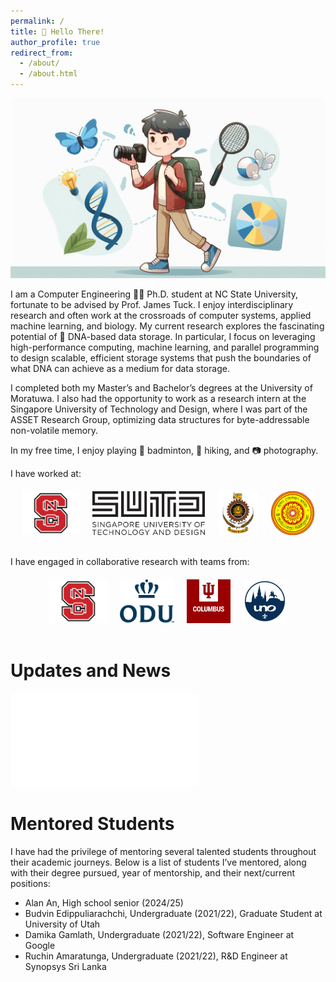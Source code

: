 ```yaml
---
permalink: /
title: 👋 Hello There!
author_profile: true
redirect_from: 
  - /about/
  - /about.html
---
```


![Image Description](images/home.jpeg)

I am a Computer Engineering 👨‍🎓 Ph.D. student at <a href="https://www.ncsu.edu/" target="_blank" style="text-decoration:none"> NC State University</a>, fortunate to be advised by Prof. <a href="https://ece.ncsu.edu/people/jtuck/" target="_blank" style="text-decoration:none">James Tuck</a>.  I enjoy interdisciplinary research and often work at the crossroads of computer systems, applied machine learning, and biology. My current research explores the fascinating potential of 🧬 DNA-based data storage. In particular, I focus on leveraging high-performance computing, machine learning, and parallel programming to design scalable, efficient storage systems that push the boundaries of what DNA can achieve as a medium for data storage.

I completed both my Master’s and Bachelor’s degrees at the <a href="https://uom.lk/" target="_blank" style="text-decoration:none"> University of Moratuwa</a>. I also had the opportunity to work as a research intern at the Singapore University of Technology and Design, where I was part of the <a href="https://asset-group.github.io/" target="_blank" style="text-decoration:none"> ASSET Research Group</a>, optimizing data structures for byte-addressable non-volatile memory.

In my free time, I enjoy playing 🏸 badminton, 🥾 hiking, and 📷 photography.

I have worked at:
<div style="display: flex; flex-wrap: wrap; justify-content: center; gap: 20px; margin-top: 20px;">
  <a href="https://www.ncsu.edu/" target="_blank">
    <img src="images/ncstate.png" alt="Institution 1" style="height: 70px;">
  </a>
  <a href="https://www.sutd.edu.sg/" target="_blank">
    <img src="images/sutd.jpeg" alt="Institution 1" style="height: 70px;">
  </a>
  <a href="https://uom.lk/" target="_blank">
    <img src="images/mora.png" alt="Institution 2" style="height: 70px;">
  </a>
  <a href="https://www.sjp.ac.lk/" target="_blank">
    <img src="images/jayepura.png" alt="Institution 3" style="height: 70px;">
  </a>
</div>

<br>

I have engaged in collaborative research with teams from:
<div style="display: flex; flex-wrap: wrap; justify-content: center; gap: 20px; margin-top: 20px;">
  <a href="https://www.ncsu.edu/" target="_blank">
    <img src="images/ncstate.png" alt="Institution 1" style="height: 70px;">
  </a>
  <a href="https://www.odu.edu/" target="_blank">
    <img src="images/odu.png" alt="Institution 1" style="height: 70px;">
  </a>
   <a href="https://columbus.iu.edu/index.html" target="_blank">
    <img src="images/indiana.png" alt="Institution 1" style="height: 70px;">
  </a>
   <a href="https://www.uno.edu/" target="_blank">
    <img src="images/new_orleans.jpg" alt="Institution 1" style="height: 70px;">
  </a>
</div>

<br>

# Updates and News

<embed src="_pages/timeline.html" type="text/html"/> 

<br>

# Mentored Students
I have had the privilege of mentoring several talented students throughout their academic journeys. Below is a list of students I’ve mentored, along with their degree pursued, year of mentorship, and their next/current positions:

- Alan An, High school senior (2024/25)
- Budvin Edippuliarachchi, Undergraduate (2021/22), Graduate Student at University of Utah
- Damika Gamlath, Undergraduate (2021/22), Software Engineer at Google
- Ruchin Amaratunga, Undergraduate (2021/22), R&D Engineer at Synopsys Sri Lanka